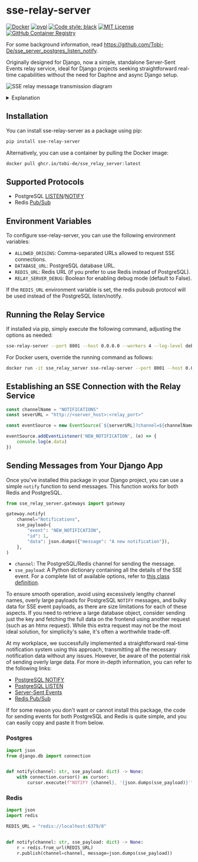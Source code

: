 # sse-relay-server

[![Docker](https://github.com/Tobi-De/sse_relay_server/actions/workflows/docker-publish.yml/badge.svg)](https://github.com/Tobi-De/sse_relay_server/actions/workflows/docker-publish.yml)
[![pypi](https://badge.fury.io/py/sse-relay-server.svg)](https://pypi.org/project/sse-relay-server/)
[![Code style: black](https://img.shields.io/badge/code%20style-black-000000.svg)](https://github.com/psf/black)
[![MIT License](https://img.shields.io/badge/license-MIT-blue.svg)](https://github.com/Tobi-De/fuzzy-couscous/blob/main/LICENSE)
[![GitHub Container Registry](https://img.shields.io/badge/Docker%20Pulls-GitHub%20Container%20Registry-blue)](https://github.com/Tobi-De/sse_relay_server/pkgs/container/sse_relay_server)

For some background information, read https://github.com/Tobi-De/sse_server_postgres_listen_notify.

Originally designed for Django, now a simple, standalone Server-Sent Events relay service, ideal for Django projects
seeking
straightforward real-time capabilities without the need for Daphne and async Django setup.

![SSE relay message transmission diagram](diagram.png)

<details>
<summary>Explanation</summary>

1. The browser establishes an SSE connection to the running relay service (this project).
2. The relay service listens on the channel specified in the user request via the query parameter `channel`.
3. When a user action occurs on your Django server, you run the [`notify`](#sending-messages-from-your-django-app) function, sending an event to either `PostgreSQL` or `Redis` based on your configuration.
4. The relay service receives the message from the broker (`Redis`/`PostgreSQL`).
5. Subsequently, the relay sends the message via SSE to all web browsers subscribed to the specified channel.

</details>

## Installation

You can install sse-relay-server as a package using pip:

```sh
pip install sse-relay-server
```

Alternatively, you can use a container by pulling the Docker image:

```sh
docker pull ghcr.io/tobi-de/sse_relay_server:latest
```

## Supported Protocols

- PostgreSQL [LISTEN](https://www.postgresql.org/docs/current/sql-listen.html)/[NOTIFY](https://www.postgresql.org/docs/15/sql-notify.html)
- Redis [Pub/Sub](https://redis.io/topics/pubsub)

## Environment Variables

To configure sse-relay-server, you can use the following environment variables:

- `ALLOWED_ORIGINS`: Comma-separated URLs allowed to request SSE connections.
- `DATABASE_URL`: PostgreSQL database URL.
- `REDIS_URL`: Redis URL (if you prefer to use Redis instead of PostgreSQL).
- `RELAY_SERVER_DEBUG`: Boolean for enabling debug mode (default to False).

If the `REDIS_URL` environment variable is set, the redis pubsub protocol will be used instead of the PostgreSQL
listen/notify.

## Running the Relay Service

If installed via pip, simply execute the following command, adjusting the options as needed:

```sh
sse-relay-server --port 8001 --host 0.0.0.0 --workers 4 --log-level debug
```

For Docker users, override the running command as follows:

```sh
docker run -it sse_relay_server sse-relay-server --port 8001 --host 0.0.0.0 --workers 4 --log-level debug
```

## Establishing an SSE Connection with the Relay Service

```javascript
const channelName = "NOTIFICATIONS"
const severURL = "http://<server_host>:<relay_port>"

const eventSource = new EventSource(`${serverURL}?channel=${channelName}`);

eventSource.addEventListener('NEW_NOTIFICATION', (e) => {
    console.log(e.data)
})
```

## Sending Messages from Your Django App

Once you've installed this package in your Django project, you can use a simple `notify` function to send messages. This
function works for both Redis and PostgreSQL.

```python
from sse_relay_server.gateways import gateway

gateway.notify(
    channel="Notifications",
    sse_payload={
        "event": "NEW_NOTIFICATION",
        "id": 1,
        "data": json.dumps({"message": "A new notification"}),
    },
)
```

- `channel`: The PostgreSQL/Redis channel for sending the message.
- `sse_payload`: A Python dictionary containing all the details of the SSE event. For a complete list of available
  options, refer to [this class definition](https://github.com/sysid/sse-starlette/blob/main/sse_starlette/sse.py#L50).

To ensure smooth operation, avoid using excessively lengthy channel names, overly large payloads for PostgreSQL `NOTIFY`
messages, and bulky data for SSE event payloads, as there are size limitations for each of these aspects. If you need to
retrieve a large database object, consider sending just the key and fetching the full data on the frontend using another
request (such as an htmx request). While this extra request may not be the most ideal solution, for simplicity's sake,
it's often a worthwhile trade-off.

At my workplace, we successfully implemented a straightforward real-time notification system using this approach,
transmitting all the necessary notification data without any issues. However, be aware of the potential risk of sending
overly large data. For more in-depth information, you can refer to the following links:

- [PostgreSQL NOTIFY](https://www.postgresql.org/docs/15/sql-notify.html)
- [PostgreSQL LISTEN](https://www.postgresql.org/docs/current/sql-listen.html)
- [Server-Sent Events](https://developer.mozilla.org/en-US/docs/Web/API/Server-sent_events/Using_server-sent_events)
- [Redis Pub/Sub](https://redis.io/topics/pubsub)

If for some reason you don't want or cannot install this package, the code for sending events for both PostgreSQL and
Redis is quite simple, and you can easily copy and paste it from below.

### Postgres

```python
import json
from django.db import connection


def notify(channel: str, sse_payload: dict) -> None:
    with connection.cursor() as cursor:
        cursor.execute(f"NOTIFY {channel}, '{json.dumps(sse_payload)}'")
```

### Redis

```python
import json
import redis

REDIS_URL = "redis://localhost:6379/0"


def notify(channel: str, sse_payload: dict) -> None:
    r = redis.from_url(REDIS_URL)
    r.publish(channel=channel, message=json.dumps(sse_payload))
```
